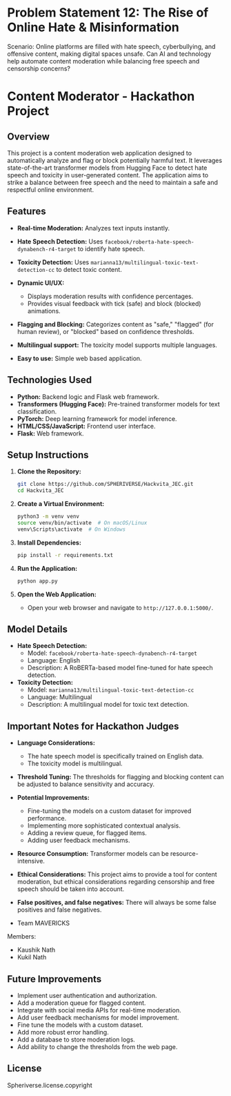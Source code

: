 # Problem Statement 12: The Rise of Online Hate & Misinformation
Scenario: Online platforms are filled with hate speech, cyberbullying, and offensive content, making digital spaces unsafe. Can AI and technology help automate content moderation while balancing free speech and censorship concerns?
 
# Content Moderator - Hackathon Project

## Overview

This project is a content moderation web application designed to automatically analyze and flag or block potentially harmful text. It leverages state-of-the-art transformer models from Hugging Face to detect hate speech and toxicity in user-generated content. The application aims to strike a balance between free speech and the need to maintain a safe and respectful online environment.

## Features

* **Real-time Moderation:** Analyzes text inputs instantly.
* **Hate Speech Detection:** Uses `facebook/roberta-hate-speech-dynabench-r4-target` to identify hate speech.
* **Toxicity Detection:** Uses `marianna13/multilingual-toxic-text-detection-cc` to detect toxic content.
* **Dynamic UI/UX:**
    * Displays moderation results with confidence percentages.
    * Provides visual feedback with tick (safe) and block (blocked) animations.

* **Flagging and Blocking:** Categorizes content as "safe," "flagged" (for human review), or "blocked" based on confidence thresholds.
* **Multilingual support:** The toxicity model supports multiple languages.
* **Easy to use:** Simple web based application.

## Technologies Used

* **Python:** Backend logic and Flask web framework.
* **Transformers (Hugging Face):** Pre-trained transformer models for text classification.
* **PyTorch:** Deep learning framework for model inference.
* **HTML/CSS/JavaScript:** Frontend user interface.
* **Flask:** Web framework.

## Setup Instructions

1.  **Clone the Repository:**

    ```bash
    git clone https://github.com/SPHERIVERSE/Hackvita_JEC.git
    cd Hackvita_JEC
    ```

2.  **Create a Virtual Environment:**

    ```bash
    python3 -m venv venv
    source venv/bin/activate  # On macOS/Linux
    venv\Scripts\activate  # On Windows
    ```

3.  **Install Dependencies:**

    ```bash
    pip install -r requirements.txt
    ```

4.  **Run the Application:**

    ```bash
    python app.py
    ```

5.  **Open the Web Application:**

    * Open your web browser and navigate to `http://127.0.0.1:5000/`.

## Model Details

* **Hate Speech Detection:**
    * Model: `facebook/roberta-hate-speech-dynabench-r4-target`
    * Language: English
    * Description: A RoBERTa-based model fine-tuned for hate speech detection.
* **Toxicity Detection:**
    * Model: `marianna13/multilingual-toxic-text-detection-cc`
    * Language: Multilingual
    * Description: A multilingual model for toxic text detection.

## Important Notes for Hackathon Judges

* **Language Considerations:**
    * The hate speech model is specifically trained on English data.
    * The toxicity model is multilingual.
* **Threshold Tuning:** The thresholds for flagging and blocking content can be adjusted to balance sensitivity and accuracy.
* **Potential Improvements:**
    * Fine-tuning the models on a custom dataset for improved performance.
    * Implementing more sophisticated contextual analysis.
    * Adding a review queue, for flagged items.
    * Adding user feedback mechanisms.
* **Resource Consumption:** Transformer models can be resource-intensive.
* **Ethical Considerations:** This project aims to provide a tool for content moderation, but ethical considerations regarding censorship and free speech should be taken into account.
* **False positives, and false negatives:** There will always be some false positives and false negatives.

* Team MAVERICKS

Members:
* Kaushik Nath
* Kukil Nath

## Future Improvements

* Implement user authentication and authorization.
* Add a moderation queue for flagged content.
* Integrate with social media APIs for real-time moderation.
* Add user feedback mechanisms for model improvement.
* Fine tune the models with a custom dataset.
* Add more robust error handling.
* Add a database to store moderation logs.
* Add ability to change the thresholds from the web page.

## License

Spheriverse.license.copyright
